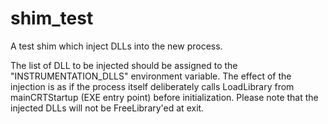 # shim_test

A test shim which inject DLLs into the new process.

The list of DLL to be injected should be assigned to the "INSTRUMENTATION_DLLS" environment variable. The effect of the injection is as if the process itself deliberately calls LoadLibrary from mainCRTStartup (EXE entry point) before initialization. Please note that the injected DLLs will not be FreeLibrary'ed at exit.
